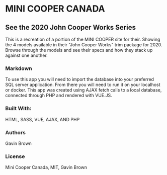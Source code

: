 # MINI COOPER CANADA 

## See the 2020 John Cooper Works Series
This is a recreation of a portion of the MINI COOPER site for their. Showing the 4 models available in their "John Cooper Works" trim package for 2020. Browse through the models and see their specs and how they stack up against one another.

### Markdown
To use this app you will need to import the database into your preferred SQL server application. From there you will need to run it on your localhost or docker.
This app was created using AJAX fetch calls to a local database, connected through PHP and rendered with VUE.JS.

### Built With:
HTML, SASS, VUE, AJAX, AND PHP

### Authors
Gavin Brown

### License
Mini Cooper Canada, MIT, Gavin Brown
